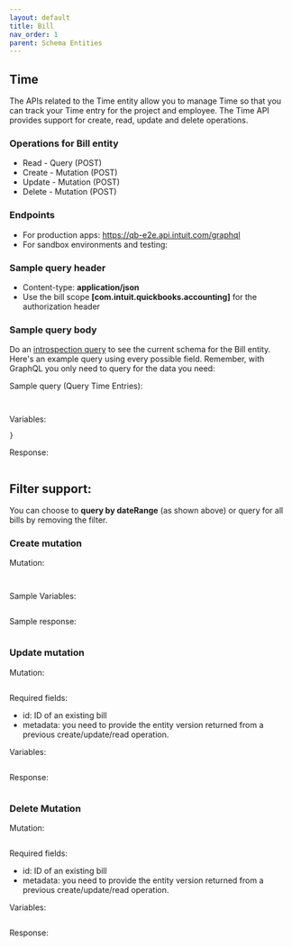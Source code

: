 ```yaml
---
layout: default
title: Bill
nav_order: 1
parent: Schema Entities
---
```


## Time

The APIs related to the Time entity allow you to manage Time so that you can track your Time entry for the project and employee.
The Time API provides support for create, read, update and delete operations.

### Operations for Bill entity

- Read - Query (POST)
- Create - Mutation (POST)
- Update - Mutation (POST)
- Delete - Mutation (POST)

### Endpoints

-   For production apps:  https://qb-e2e.api.intuit.com/graphql
-   For sandbox environments and testing: 

### Sample query header

-   Content-type: **application/json**
-   Use the bill scope **[com.intuit.quickbooks.accounting]** for the authorization header 

### Sample query body

Do an [introspection query](../../graphql-concepts/introspection) to see the current schema for the Bill entity.
Here's an example query using every possible field. Remember, with GraphQL you only need to query for the data you need:

Sample query (Query Time Entries):
```


```

Variables:

```
}
```

Response:
``` 

```

## Filter support:

You can choose to **query by dateRange** (as shown above) or query for all bills by removing the filter.

### Create mutation
 
Mutation:
 
```


```
 
Sample Variables: 
``` 

```    

Sample response:
```

```

### Update mutation

Mutation:

``` 

```
Required fields:
- id: ID of an existing bill
- metadata: you need to provide the entity version returned from a previous create/update/read operation. 

Variables:
```

```

Response:
```

```
### Delete Mutation

Mutation:

``` 

```

Required fields:
- id: ID of an existing bill
- metadata: you need to provide the entity version returned from a previous create/update/read operation. 

Variables:
``` 

```

Response:
```

```